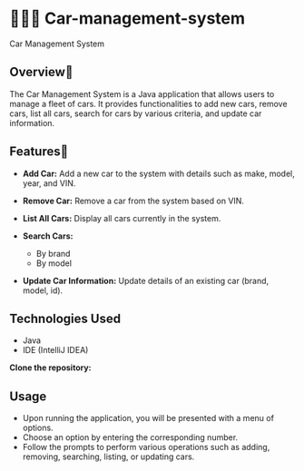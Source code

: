 # 🚗🚕🚙 Car-management-system
 Car Management System

## Overview🚙
The Car Management System is a Java application that allows users to manage a fleet of cars. It provides functionalities to add new cars, remove cars, list all cars, search for cars by various criteria, and update car information.

## Features🚗
- **Add Car:** Add a new car to the system with details such as make, model, year, and VIN.
- **Remove Car:** Remove a car from the system based on VIN.
- **List All Cars:** Display all cars currently in the system.
- **Search Cars:**
  - By brand
  - By model
    
- **Update Car Information:** Update details of an existing car (brand, model, id).

## Technologies Used
- Java
- IDE (IntelliJ IDEA)


 **Clone the repository:**

  
## Usage
- Upon running the application, you will be presented with a menu of options.
- Choose an option by entering the corresponding number.
- Follow the prompts to perform various operations such as adding, removing, searching, listing, or updating cars.
